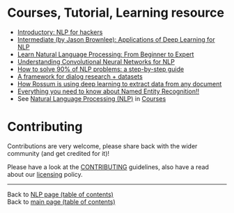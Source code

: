 # Courses, Tutorial, Learning resource

- [Introductory: NLP for hackers](https://nlpforhackers.io/deep-learning-introduction/)
- [Intermediate (by Jason Brownlee): Applications of Deep Learning for NLP](https://machinelearningmastery.com/applications-of-deep-learning-for-natural-language-processing/)
- [Learn Natural Language Processing: From Beginner to Expert](https://www.commonlounge.com/discussion/c1f472553ece4d68bad9bd423fb775cf)
- [Understanding Convolutional Neural Networks for NLP](http://www.wildml.com/2015/11/understanding-convolutional-neural-networks-for-nlp/)
- [How to solve 90% of NLP problems: a step-by-step guide](https://blog.insightdatascience.com/how-to-solve-90-of-nlp-problems-a-step-by-step-guide-fda605278e4e)
- [A framework for dialog research + datasets](https://parl.ai/)
- [How Rossum is using deep learning to extract data from any document](https://www.linkedin.com/posts/eric-feuilleaubois-ph-d-43ab0925_how-rossum-is-using-deep-learning-to-extract-activity-6605832802078347264-ZsW8)
- [Everything you need to know about Named Entity Recognition!!](https://github.com/neomatrix369/awesome-ai-ml-dl/blob/master/natural-language-processing/ner.md)
- See [Natural Language Processing (NLP)](../courses.md#naturallanguageprocessing-nlp) in [Courses](../courses.md#courses)

# Contributing

Contributions are very welcome, please share back with the wider community (and get credited for it)!

Please have a look at the [CONTRIBUTING](../CONTRIBUTING.md) guidelines, also have a read about our [licensing](../LICENSE.md) policy.

---

Back to [NLP page (table of contents)](README.md)</br>
Back to [main page (table of contents)](../README.md)
